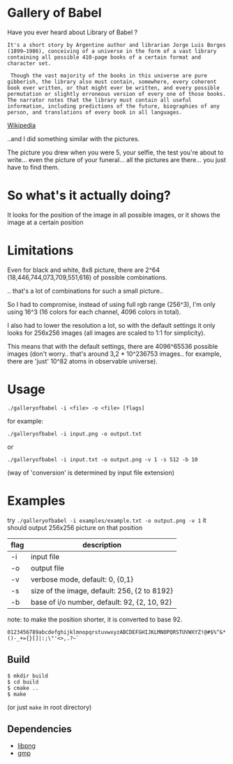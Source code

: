 # Gallery of Babel
Have you ever heard about Library of Babel ? 

`It's a short story by Argentine author and librarian Jorge Luis Borges (1899–1986), conceiving of a universe in the form of a vast library containing all possible 410-page books of a certain format and character set.`

` Though the vast majority of the books in this universe are pure gibberish, the library also must contain, somewhere, every coherent book ever written, or that might ever be written, and every possible permutation or slightly erroneous version of every one of those books. The narrator notes that the library must contain all useful information, including predictions of the future, biographies of any person, and translations of every book in all languages.`

[Wikipedia](https://en.wikipedia.org/wiki/Library_of_Babel)

..and I did something similar with the pictures.

The picture you drew when you were 5, your selfie, the test you're about to write... even the picture of your funeral... all the pictures are there... you just have to find them.

# So what's it actually doing?
It looks for the position of the image in all possible images, or it shows the image at a certain position

# Limitations
Even for black and white, 8x8 picture, there are 2^64 (18,446,744,073,709,551,616) of possible combinations.

.. that's a lot of combinations for such a small picture..

So I had to compromise, instead of using full rgb range (256^3), I'm only using 16^3 (16 colors for each channel, 4096 colors in total).

I also had to lower the resolution a lot, so with the default settings it only looks for 256x256 images (all images are scaled to 1:1 for simplicity).

This means that with the default settings, there are 4096^65536 possible images (don't worry.. that's around 3,2 * 10^236753 images.. for example, there are 'just' 10^82 atoms in observable universe).

# Usage
`./galleryofbabel -i <file> -o <file> [flags]`

for example:

`./galleryofbabel -i input.png -o output.txt`

or 

`./galleryofbabel -i input.txt -o output.png -v 1 -s 512 -b 10`

(way of 'conversion' is determined by input file extension)

# Examples
try 
`./galleryofbabel -i examples/example.txt -o output.png -v 1`
it should output 256x256 picture on that position


| flag | description |
| ---- | ----------- |
| -i | input file |
| -o | output file |
| -v | verbose mode, default: 0, {0,1}|
| -s | size of the image, default: 256, {2 to 8192}|
| -b | base of i/o number, default: 92, {2, 10, 92} |

note: to make the position shorter, it is converted to base 92.

``0123456789abcdefghijklmnopqrstuvwxyzABCDEFGHIJKLMNOPQRSTUVWXYZ!@#$%^&*()-_+={}[]|:;\"'<>,.?~` ``  

## Build 

```shell
$ mkdir build
$ cd build
$ cmake ..
$ make
```
(or just `make` in root directory)

## Dependencies
- [libpng](http://www.libpng.org/pub/png/libpng.html)
- [gmp](https://gmplib.org/)
